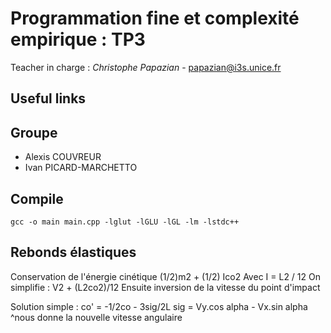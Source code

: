 # Programmation fine et complexité empirique : TP3

Teacher in charge : *Christophe Papazian* - [papazian@i3s.unice.fr](mailto:papazian@i3s.unice.fr)

## Useful links

## Groupe

* Alexis COUVREUR
* Ivan PICARD-MARCHETTO

## Compile

`gcc -o main main.cpp -lglut -lGLU -lGL -lm -lstdc++`

## Rebonds élastiques

Conservation de l'énergie cinétique (1/2)m2 + (1/2) Ico2
Avec I = L2 / 12 
On simplifie : V2 + (L2co2)/12
Ensuite inversion de la vitesse du point d'impact

Solution simple : co' = -1/2co - 3sig/2L
sig = Vy.cos alpha - Vx.sin alpha 
^nous donne la nouvelle vitesse angulaire